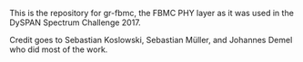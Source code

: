 This is the repository for gr-fbmc, the FBMC PHY layer as it was used in the DySPAN Spectrum Challenge 2017. 

Credit goes to Sebastian Koslowski, Sebastian Müller, and Johannes Demel who did most of the work.
